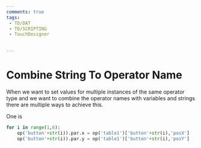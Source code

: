 ```yaml
---
comments: true
tags:
 - TD/DAT
 - TD/SCRIPTING
 - TouchDesigner
 

---
```


# Combine String To Operator Name
When we want to set values for multiple instances of the same operator type and we want to combine the operator names with variables and strings there are multiple ways to achieve this.

One is
```py
for i in range(1,6):
    op('button'+str(i)).par.x = op('table1')['button'+str(i),'posX']
    op('button'+str(i)).par.y = op('table1')['button'+str(i),'posY']
```
